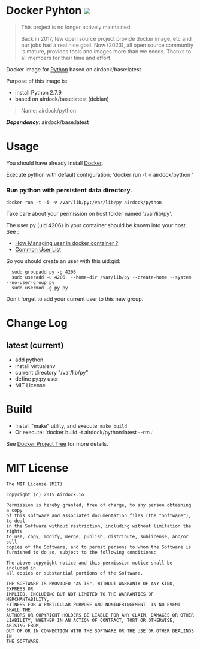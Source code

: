 # Docker Pyhton [![](https://badge.imagelayers.io/airdock/python:latest.svg)](https://imagelayers.io/?images=airdock/python:latest 'Get your own badge on imagelayers.io')

> This project is no longer actively maintained.
>
> Back in 2017, few open source project provide docker image, etc and our jobs had a real nice goal. Now (2023), all open source community is mature, provides tools and images more than we needs. Thanks to all members for their time and effort.

Docker Image for [Python](https://www.python.org/) based on airdock/base:latest

Purpose of this image is:

- install Python 2.7.9
- based on airdock/base:latest (debian)


> Name: airdock/python

***Dependency***: airdock/base:latest


# Usage

You should have already install [Docker](https://www.docker.com/).

Execute python with default configuration:
	'docker run -t -i airdock/python '


### Run python with persistent data directory.

	docker run -t -i -v /var/lib/py:/var/lib/py airdock/python


Take care about your permission on host folder named '/var/lib/py'.

The user py (uid 4206) in your container should be known into your host.
See :
* [How Managing user in docker container ?](https://github.com/airdock-io/docker-base/wiki/How-Managing-user-in-docker-container)
* [Common User List](https://github.com/airdock-io/docker-base/wiki/Common-User-List)

So you should create an user with this uid:gid:

```
  sudo groupadd py -g 4206
  sudo useradd -u 4206  --home-dir /var/lib/py --create-home --system --no-user-group py
  sudo usermod -g py py
```
Don't forget to add your current user to this new group.


# Change Log


## latest (current)

- add python
- install virtualenv
- current directory "/var/lib/py"
- define py:py user
- MIT License

# Build

- Install "make" utility, and execute: `make build`
- Or execute: 'docker build -t airdock/python:latest --rm .'

See [Docker Project Tree](https://github.com/airdock-io/docker-base/wiki/Docker-Project-Tree) for more details.


# MIT License

```
The MIT License (MIT)

Copyright (c) 2015 Airdock.io

Permission is hereby granted, free of charge, to any person obtaining a copy
of this software and associated documentation files (the "Software"), to deal
in the Software without restriction, including without limitation the rights
to use, copy, modify, merge, publish, distribute, sublicense, and/or sell
copies of the Software, and to permit persons to whom the Software is
furnished to do so, subject to the following conditions:

The above copyright notice and this permission notice shall be included in
all copies or substantial portions of the Software.

THE SOFTWARE IS PROVIDED "AS IS", WITHOUT WARRANTY OF ANY KIND, EXPRESS OR
IMPLIED, INCLUDING BUT NOT LIMITED TO THE WARRANTIES OF MERCHANTABILITY,
FITNESS FOR A PARTICULAR PURPOSE AND NONINFRINGEMENT. IN NO EVENT SHALL THE
AUTHORS OR COPYRIGHT HOLDERS BE LIABLE FOR ANY CLAIM, DAMAGES OR OTHER
LIABILITY, WHETHER IN AN ACTION OF CONTRACT, TORT OR OTHERWISE, ARISING FROM,
OUT OF OR IN CONNECTION WITH THE SOFTWARE OR THE USE OR OTHER DEALINGS IN
THE SOFTWARE.
```
